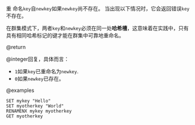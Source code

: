 重 命名`key`自`newkey`如果`newkey`尚不存在。
当出现以下情况时，它会返回错误`key`不存在。

在群集模式下，两者`key`和`newkey`必须在同一处**哈希槽**，这意味着在实践中，只有具有相同哈希标记的键才能在群集中可靠地重命名。

@return

@integer回复，具体而言：

*   `1`如果`key`已重命名为`newkey`.
*   `0`如果`newkey`已存在。

@examples

```cli
SET mykey "Hello"
SET myotherkey "World"
RENAMENX mykey myotherkey
GET myotherkey
```
